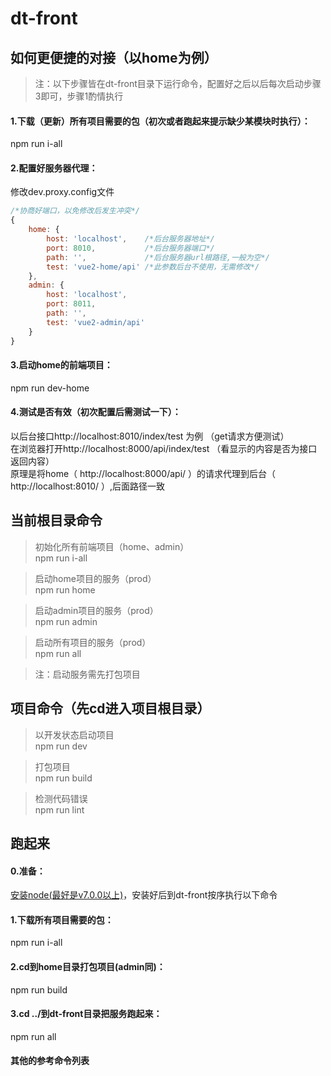 # dt-front

## 如何更便捷的对接（以home为例）
> 注：以下步骤皆在dt-front目录下运行命令，配置好之后以后每次启动步骤3即可，步骤1酌情执行

#### 1.下载（更新）所有项目需要的包（初次或者跑起来提示缺少某模块时执行）：
npm run i-all

#### 2.配置好服务器代理：
修改dev.proxy.config文件
``` js
/*协商好端口，以免修改后发生冲突*/
{
    home: {
        host: 'localhost',    /*后台服务器地址*/
        port: 8010,           /*后台服务器端口*/
        path: '',             /*后台服务器url根路径,一般为空*/
        test: 'vue2-home/api' /*此参数后台不使用，无需修改*/
    },
    admin: {
        host: 'localhost',
        port: 8011,
        path: '',
        test: 'vue2-admin/api'
    }
}
```

#### 3.启动home的前端项目：
npm run dev-home

#### 4.测试是否有效（初次配置后需测试一下）：
以后台接口http://localhost:8010/index/test 为例 （get请求方便测试）<br>
在浏览器打开http://localhost:8000/api/index/test （看显示的内容是否为接口返回内容）<br>
原理是将home（ http://localhost:8000/api/ ）的请求代理到后台（ http://localhost:8010/ ）,后面路径一致

## 当前根目录命令

> 初始化所有前端项目（home、admin）<br />
npm run i-all

> 启动home项目的服务（prod）<br />
npm run home

> 启动admin项目的服务（prod）<br />
npm run admin

> 启动所有项目的服务（prod）<br />
npm run all

> 注：启动服务需先打包项目


## 项目命令（先cd进入项目根目录）

> 以开发状态启动项目<br />
npm run dev

> 打包项目<br />
npm run build

> 检测代码错误<br />
npm run lint


## 跑起来
#### 0.准备：
[安装node(最好是v7.0.0以上)](http://nodejs.cn/)，安装好后到dt-front按序执行以下命令

#### 1.下载所有项目需要的包：
npm run i-all

#### 2.cd到home目录打包项目(admin同)：
npm run build

#### 3.cd ../到dt-front目录把服务跑起来：
npm run all

#### 其他的参考命令列表
